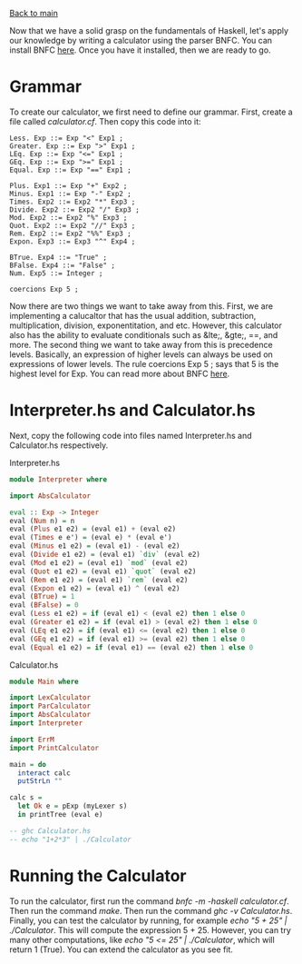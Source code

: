 [Back to main](https://jd-anabi.github.io/functional-programming/)

Now that we have a solid grasp on the fundamentals of Haskell, let's apply our knowledge by writing a calculator using the 
parser BNFC. You can install BNFC [here](https://bnfc.digitalgrammars.com/tutorial/bnfc-tutorial.html). Once you have it 
installed, then we are ready to go.

# Grammar
To create our calculator, we first need to define our grammar. First, create a file called *calculator.cf*. Then 
copy this code into it:

```BNFC
Less. Exp ::= Exp "<" Exp1 ;
Greater. Exp ::= Exp ">" Exp1 ;
LEq. Exp ::= Exp "<=" Exp1 ;
GEq. Exp ::= Exp ">=" Exp1 ;
Equal. Exp ::= Exp "==" Exp1 ;

Plus. Exp1 ::= Exp "+" Exp2 ;
Minus. Exp1 ::= Exp "-" Exp2 ;
Times. Exp2 ::= Exp2 "*" Exp3 ;
Divide. Exp2 ::= Exp2 "/" Exp3 ;
Mod. Exp2 ::= Exp2 "%" Exp3 ;
Quot. Exp2 ::= Exp2 "//" Exp3 ;
Rem. Exp2 ::= Exp2 "%%" Exp3 ;
Expon. Exp3 ::= Exp3 "^" Exp4 ;

BTrue. Exp4 ::= "True" ;
BFalse. Exp4 ::= "False" ;
Num. Exp5 ::= Integer ;

coercions Exp 5 ;
```

Now there are two things we want to take away from this. First, we are implementing a calucaltor that has the usual 
addition, subtraction, multiplication, division, exponentitation, and etc. However, this calculator also has the ability 
to evaluate conditionals such as &lte;, &gte;, ==, and more. The second thing we want to take away from this is precedence levels. 
Basically, an expression of higher levels can always be used on expressions of lower levels. The rule coercions Exp 5 ; says that 
5 is the highest level for Exp. You can read more about BNFC [here](https://bnfc.digitalgrammars.com/tutorial/bnfc-tutorial.html). 

# Interpreter.hs and Calculator.hs
Next, copy the following code into files named Interpreter.hs and Calculator.hs respectively.

Interpreter.hs
```haskell
module Interpreter where

import AbsCalculator

eval :: Exp -> Integer
eval (Num n) = n
eval (Plus e1 e2) = (eval e1) + (eval e2)
eval (Times e e') = (eval e) * (eval e')
eval (Minus e1 e2) = (eval e1) - (eval e2)
eval (Divide e1 e2) = (eval e1) `div` (eval e2)
eval (Mod e1 e2) = (eval e1) `mod` (eval e2)
eval (Quot e1 e2) = (eval e1) `quot` (eval e2)
eval (Rem e1 e2) = (eval e1) `rem` (eval e2)
eval (Expon e1 e2) = (eval e1) ^ (eval e2)
eval (BTrue) = 1
eval (BFalse) = 0
eval (Less e1 e2) = if (eval e1) < (eval e2) then 1 else 0
eval (Greater e1 e2) = if (eval e1) > (eval e2) then 1 else 0
eval (LEq e1 e2) = if (eval e1) <= (eval e2) then 1 else 0
eval (GEq e1 e2) = if (eval e1) >= (eval e2) then 1 else 0
eval (Equal e1 e2) = if (eval e1) == (eval e2) then 1 else 0
```

Calculator.hs
```haskell
module Main where

import LexCalculator
import ParCalculator
import AbsCalculator
import Interpreter

import ErrM
import PrintCalculator

main = do
  interact calc
  putStrLn ""

calc s = 
  let Ok e = pExp (myLexer s) 
  in printTree (eval e)

-- ghc Calculator.hs
-- echo "1+2*3" | ./Calculator
```

# Running the Calculator
To run the calculator, first run the command *bnfc -m -haskell calculator.cf*. Then run the command *make*. 
Then run the command *ghc -v Calculator.hs*. Finally, you can test the calculator by running, for example 
*echo "5 + 25" | ./Calculator*. This will compute the expression 5 + 25. However, you can try many other computations, 
like *echo "5 <= 25" | ./Calculator*, which will return 1 (True). You can extend the calculator as you see fit.
